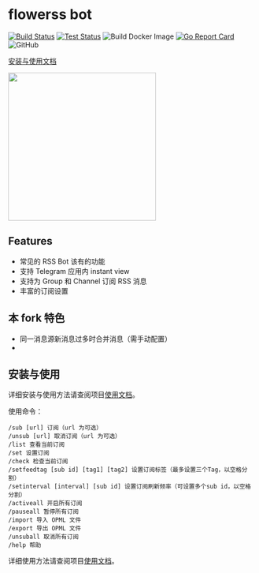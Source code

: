 # flowerss bot

[![Build Status](https://github.com/indes/flowerss-bot/workflows/Release/badge.svg)](https://github.com/indes/flowerss-bot/actions?query=workflow%3ARelease)
[![Test Status](https://github.com/indes/flowerss-bot/workflows/Test/badge.svg)](https://github.com/indes/flowerss-bot/actions?query=workflow%3ATest)
![Build Docker Image](https://github.com/indes/flowerss-bot/workflows/Build%20Docker%20Image/badge.svg)
[![Go Report Card](https://goreportcard.com/badge/github.com/indes/flowerss-bot)](https://goreportcard.com/report/github.com/indes/flowerss-bot)
![GitHub](https://img.shields.io/github/license/indes/flowerss-bot.svg)

[安装与使用文档](https://flowerss-bot.now.sh/)  

<img src="https://github.com/rssflow/img/raw/master/images/rssflow_demo.gif" width = "300"/>

## Features

- 常见的 RSS Bot 该有的功能
- 支持 Telegram 应用内 instant view
- 支持为 Group 和 Channel 订阅 RSS 消息
- 丰富的订阅设置

## 本 fork 特色

- 同一消息源新消息过多时合并消息（需手动配置）
- 

## 安装与使用

详细安装与使用方法请查阅项目[使用文档](https://flowerss-bot.now.sh/)。  

使用命令：

```
/sub [url] 订阅（url 为可选）
/unsub [url] 取消订阅（url 为可选）
/list 查看当前订阅
/set 设置订阅
/check 检查当前订阅
/setfeedtag [sub id] [tag1] [tag2] 设置订阅标签（最多设置三个Tag，以空格分割）
/setinterval [interval] [sub id] 设置订阅刷新频率（可设置多个sub id，以空格分割）
/activeall 开启所有订阅
/pauseall 暂停所有订阅
/import 导入 OPML 文件
/export 导出 OPML 文件
/unsuball 取消所有订阅
/help 帮助
```
详细使用方法请查阅项目[使用文档](https://flowerss-bot.now.sh/#/usage)。 
